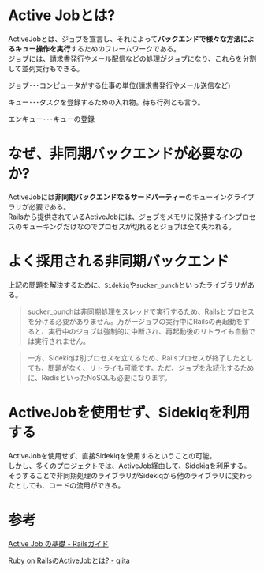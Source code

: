 # Active Jobとは?

ActiveJobとは、ジョブを宣言し、それによって**バックエンドで様々な方法によるキュー操作を実行**するためのフレームワークである。  
ジョブには、請求書発行やメール配信などの処理がジョブになり、これらを分割して並列実行もできる。

ジョブ･･･コンピュータがする仕事の単位(請求書発行やメール送信など)

キュー･･･タスクを登録するための入れ物。待ち行列とも言う。

エンキュー･･･キューの登録

# なぜ、非同期バックエンドが必要なのか?

ActiveJobには**非同期バックエンドなるサードパーティー**のキューイングライブラリが必要である。  
Railsから提供されているActiveJobには、ジョブをメモリに保持するインプロセスのキューキングだけなのでプロセスが切れるとジョブは全て失われる。

# よく採用される非同期バックエンド

上記の問題を解決するために、`Sidekiq`や`sucker_punch`といったライブラリがある。

> sucker_punchは非同期処理をスレッドで実行するため、Railsとプロセスを分ける必要がありません。万が一ジョブの実行中にRailsの再起動をすると、実行中のジョブは強制的に中断され、再起動後のリトライも自動では実行されません。

> 一方、Sidekiqは別プロセスを立てるため、Railsプロセスが終了したとしても、問題がなく、リトライも可能です。ただ、ジョブを永続化するために、RedisといったNoSQLも必要になります。

# ActiveJobを使用せず、Sidekiqを利用する

ActiveJobを使用せず、直接Sidekiqを使用するということの可能。  
しかし、多くのプロジェクトでは、ActiveJob経由して、Sidekiqを利用する。そうすることで非同期処理のライブラリがSidekiqから他のライブラリに変わったとしても、コードの流用ができる。

# 参考

[Active Job の基礎 - Railsガイド](https://railsguides.jp/active_job_basics.html)

[Ruby on RailsのActiveJobとは? - qiita](https://qiita.com/petertakahashi/items/cb9ae73e5ba3020f4a89)